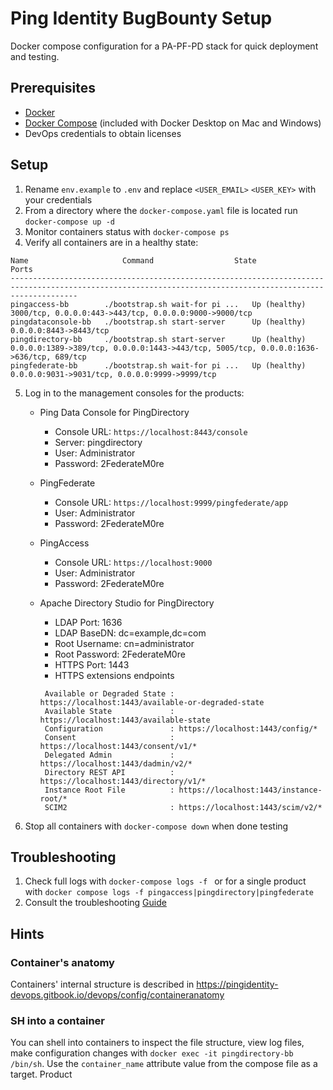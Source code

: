 # Ping Identity BugBounty Setup
Docker compose configuration for a PA-PF-PD stack for quick deployment and testing.

## Prerequisites
* [Docker](https://docs.docker.com/install/)
* [Docker Compose](https://docs.docker.com/compose/install/) (included with Docker Desktop on Mac and Windows)
* DevOps credentials to obtain licenses

## Setup
1. Rename `env.example` to `.env` and replace `<USER_EMAIL>` `<USER_KEY>` with your credentials
2. From a directory where the `docker-compose.yaml` file is located run `docker-compose up -d`
3. Monitor containers status with `docker-compose ps`
4. Verify all containers are in a healthy state:
```
Name                     Command                  State                                               Ports
-----------------------------------------------------------------------------------------------------------------------------------------------------------
pingaccess-bb        ./bootstrap.sh wait-for pi ...   Up (healthy)   3000/tcp, 0.0.0.0:443->443/tcp, 0.0.0.0:9000->9000/tcp
pingdataconsole-bb   ./bootstrap.sh start-server      Up (healthy)   0.0.0.0:8443->8443/tcp
pingdirectory-bb     ./bootstrap.sh start-server      Up (healthy)   0.0.0.0:1389->389/tcp, 0.0.0.0:1443->443/tcp, 5005/tcp, 0.0.0.0:1636->636/tcp, 689/tcp
pingfederate-bb      ./bootstrap.sh wait-for pi ...   Up (healthy)   0.0.0.0:9031->9031/tcp, 0.0.0.0:9999->9999/tcp
```
5. Log in to the management consoles for the products:

   * Ping Data Console for PingDirectory
     - Console URL: `https://localhost:8443/console`
     - Server: pingdirectory
     - User: Administrator
     - Password: 2FederateM0re

   * PingFederate
     - Console URL: `https://localhost:9999/pingfederate/app`
     - User: Administrator
     - Password: 2FederateM0re

   * PingAccess
     - Console URL: `https://localhost:9000`
     - User: Administrator
     - Password: 2FederateM0re

   * Apache Directory Studio for PingDirectory
     - LDAP Port: 1636
     - LDAP BaseDN: dc=example,dc=com
     - Root Username: cn=administrator
     - Root Password: 2FederateM0re
     - HTTPS Port: 1443
     - HTTPS extensions endpoints
     ```log
      Available or Degraded State : https://localhost:1443/available-or-degraded-state
      Available State             : https://localhost:1443/available-state
      Configuration               : https://localhost:1443/config/*
      Consent                     : https://localhost:1443/consent/v1/*
      Delegated Admin             : https://localhost:1443/dadmin/v2/*
      Directory REST API          : https://localhost:1443/directory/v1/*
      Instance Root File          : https://localhost:1443/instance-root/*
      SCIM2                       : https://localhost:1443/scim/v2/*
      ```

6. Stop all containers with `docker-compose down` when done testing

## Troubleshooting
1. Check full logs with `docker-compose logs -f ` or for a single product with `docker compose logs -f pingaccess|pingdirectory|pingfederate`
2. Consult the troubleshooting [Guide](https://github.com/pingidentity/pingidentity-devops-getting-started/blob/master/docs/troubleshooting.md)

## Hints
### Container's anatomy
Containers' internal structure is described in https://pingidentity-devops.gitbook.io/devops/config/containeranatomy

### SH into a container
You can shell into containers to inspect the file structure, view log files, make configuration changes with `docker exec -it pingdirectory-bb /bin/sh`. Use the `container_name` attribute value from the compose file as a target. Product
